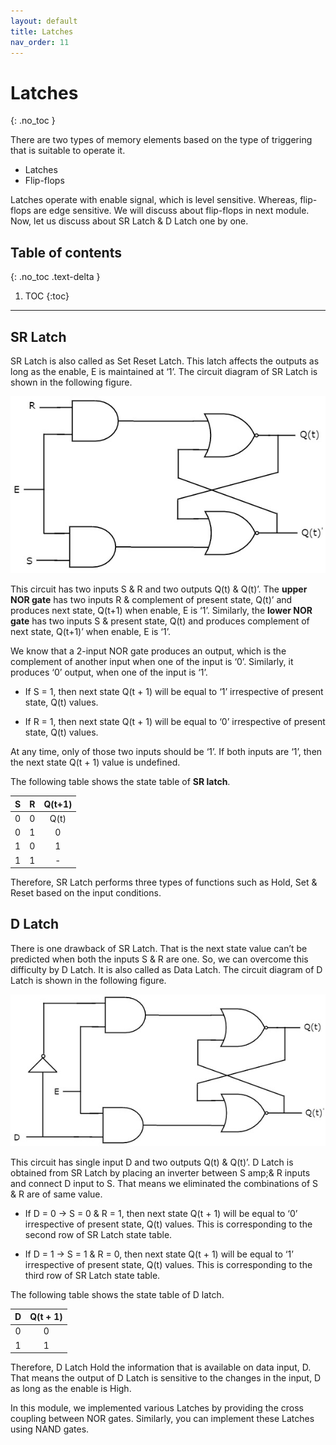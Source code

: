 ```yaml
---
layout: default
title: Latches
nav_order: 11
---
```


# Latches
{: .no_toc }

There are two types of memory elements based on the type of triggering that is suitable to operate it.

* Latches
* Flip-flops

Latches operate with enable signal, which is level sensitive. 
Whereas, flip-flops are edge sensitive. 
We will discuss about flip-flops in next module. 
Now, let us discuss about SR Latch & D Latch one by one.

## Table of contents
{: .no_toc .text-delta }

1. TOC
{:toc}

---



## SR Latch

SR Latch is also called as Set Reset Latch. This latch affects the outputs as long as the enable, E is maintained at ‘1’. The circuit diagram of SR Latch is shown in the following figure.

<div style="text-align:center"><img src="../assets/images/sr_latch.jpg" /></div>

This circuit has two inputs S & R and two outputs Q(t) & Q(t)’. The **upper NOR gate** has two inputs R & complement of present state, Q(t)’ and produces next state, Q(t+1) when enable, E is ‘1’.
Similarly, the **lower NOR gate** has two inputs S & present state, Q(t) and produces complement of next state, Q(t+1)’ when enable, E is ‘1’.

We know that a 2-input NOR gate produces an output, which is the complement of another input when one of the input is ‘0’. Similarly, it produces ‘0’ output, when one of the input is ‘1’.

* If S = 1, then next state Q(t + 1) will be equal to ‘1’ irrespective of present state, Q(t) values.

* If R = 1, then next state Q(t + 1) will be equal to ‘0’ irrespective of present state, Q(t) values.

At any time, only of those two inputs should be ‘1’. If both inputs are ‘1’, then the next state Q(t + 1) value is undefined.

The following table shows the state table of **SR latch**.

| S      |    R    |   Q(t+1) |
|:------:|:-------:|:--------:|
|  0     |    0    |  Q(t)    |
|  0     |    1    |    0     |
|  1     |    0    |    1     |
|  1     |    1    |    -     |


Therefore, SR Latch performs three types of functions such as Hold, Set & Reset based on the input conditions.

## D Latch

There is one drawback of SR Latch. That is the next state value can’t be predicted when both the inputs S & R are one. So, we can overcome this difficulty by D Latch. It is also called as Data Latch. The circuit diagram of D Latch is shown in the following figure.

<div style="text-align:center"><img src="../assets/images/d_latch.jpg" /></div>

This circuit has single input D and two outputs Q(t) & Q(t)’. D Latch is obtained from SR Latch by placing an inverter between S amp;& R inputs and connect D input to S. That means we eliminated the combinations of S & R are of same value.

* If D = 0 → S = 0 & R = 1, then next state Q(t + 1) will be equal to ‘0’ irrespective of present state, Q(t) values. This is corresponding to the second row of SR Latch state table.

* If D = 1 → S = 1 & R = 0, then next state Q(t + 1) will be equal to ‘1’ irrespective of present state, Q(t) values. This is corresponding to the third row of SR Latch state table.

The following table shows the state table of D latch.


| D      | Q(t + 1)    |
|:------:|:-----:|
| 0      | 0     |
| 1      | 1     |


Therefore, D Latch Hold the information that is available on data input, D. That means the output of D Latch is sensitive to the changes in the input, D as long as the enable is High.

In this module, we implemented various Latches by providing the cross coupling between NOR gates. Similarly, you can implement these Latches using NAND gates.
